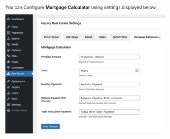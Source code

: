 
You can Configure <strong>Mortgage Calculator</strong> using settings displayed below.

![Real Places Theme](images/inspiry-plugin/4.png)
